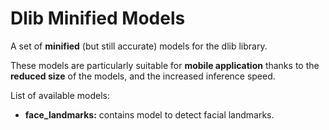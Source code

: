 # Dlib Minified Models
A set of __minified__ (but still accurate) models for the dlib library.

These models are particularly suitable for __mobile application__ thanks to the __reduced size__ of the models, and the increased inference speed.

List of available models:

* **face_landmarks:** contains model to detect facial landmarks.